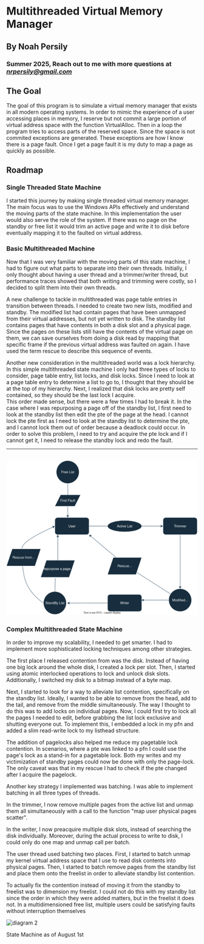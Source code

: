# Multithreaded Virtual Memory Manager

## By Noah Persily
### Summer 2025, Reach out to me with more questions at *nrpersily@gmail.com*



## The Goal



The goal of this program is to simulate a virtual memory manager that exists in all modern operating systems. 
In order to mimic the experience of a user accessing places in memory, I reserve but not commit a large portion of virtual address space with the function VirtualAlloc.
Then in a loop the program tries to access parts of the reserved space. Since the space is not commited exceptions are generated. These exceptions are how I know there is a page fault. Once I get a page fault it is my duty to map a page as quickly as possible. 


## Roadmap

### Single Threaded State Machine

I started this journey by making single threaded virtual memory manager. The main focus was to use the Windows APIs effectively and understand the moving parts of the state machine. In this implementation the user would also serve the role of the system. If there was no page on the standby or free list it would trim an active page and write it to disk before eventually mapping it to the faulted on virtual address.

### Basic Multithreaded Machine 

Now that I was very familiar with the moving parts of this state machine, I had to figure out what parts to separate into their own threads.
Initially, I only thought about having a user thread and a trimmer/writer thread, but performance traces showed that both writing and trimming were costly, so I decided to split them into their own threads.

A new challenge to tackle in multithreaded was page table entries in transition between threads. I needed to create two new lists, modified and standby. The modified list had contain pages that have been unmapped from their virtual addresses, but not yet written to disk. The standby list contains pages that have contents in both a disk slot and a physical page.
Since the pages on these lists still have the contents of the virtual page on them, we can save ourselves from doing a disk read by mapping that specific frame if the previous virtual address was faulted on again. I have used the term rescue to describe this sequence of events. 

Another new consideration in the multithreaded world was a lock hierarchy. In this simple multithreaded state machine I only had three types of locks to consider, page table entry, list locks, and disk locks. 
Since I need to look at a page table entry to determine a list to go to, I thought that they should be at the top of my hierarchy. 
Next, I realized that disk locks are pretty self contained, so they should be the last lock I acquire.  
This order made sense, but there were a few times I had to break it. In the case where I was repurposing a page off of the standby list, I first need to look at the standby list then edit the pte of the page at the head.
I cannot lock the pte first as I need to look at the standby list to determine the pte, and I cannot lock them out of order because a deadlock could occur. In order to solve this problem, I need to try and acquire the pte lock and if I cannot get it, I need to release the standby lock and redo the fault. 

---

![diagram 1](images/figure1vector.svg)
---

### Complex Multithreaded State Machine

In order to improve my scalability, I needed to get smarter. I had to implement more sophisticated locking techniques among other strategies.

The first place I released contention from was the disk. Instead of having one big lock around the whole disk, I created a lock per slot. Then, I started using atomic interlocked operations to lock and unlock disk slots. Additionally, I switched my disk to a bitmap instead of a byte map. 

Next, I started to look for a way to alleviate list contention, specifically on the standby list. Ideally, I wanted to be able to remove from the head, add to the tail, and remove from the middle simultaneously. 
The way I thought to do this was to add locks on individual pages. Now, I could first try to lock all the pages I needed to edit, before grabbing the list lock exclusive and shutting everyone out. To implement this, I embedded a lock in my pfn and added a slim read-write lock to my listhead structure. 

The addition of pagelocks also helped me reduce my pagetable lock contention. In scenarios, where a pte was linked to a pfn I could use the page's lock as a stand-in for a pagetable lock. 
Both my writes and my victimization of standby pages could now be done with only the page-lock. The only caveat was that in my rescue I had to check if the pte changed after I acquire the pagelock.

Another key strategy I implemented was batching. I was able to implement batching in all three types of threads.

In the trimmer, I now remove multiple pages from the active list and unmap them all simultaneously with a call to the function "map user physical pages scatter". 

In the writer, I now preacquire multiple disk slots, instead of searching the disk individually. Moreover, during the actual process to write to disk, I could only do one map and unmap call per batch.

The user thread used batching two places. First, I started to batch unmap my kernel virtual address space that I use to read disk contents into physical pages. Then, I started to batch remove pages from the standby list and place them onto the freelist in order to alleviate standby list contention.

To actually fix the contention instead of moving it from the standby to freelist was to dimension my freelist. I could not do this with my standby list since the order in which they were added matters, but in the freelist it does not. In a multidimensioned free list, multiple users could be satisfying faults without interruption themselves


![diagram 2](images/figur2vector.svg)

State Machine as of August 1st




